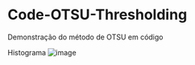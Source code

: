 # Code-OTSU-Thresholding
Demonstração do método de OTSU em código 

Histograma
![image](https://user-images.githubusercontent.com/32250409/63232609-d40db480-c1ff-11e9-88d5-87225aa53ecd.png)

